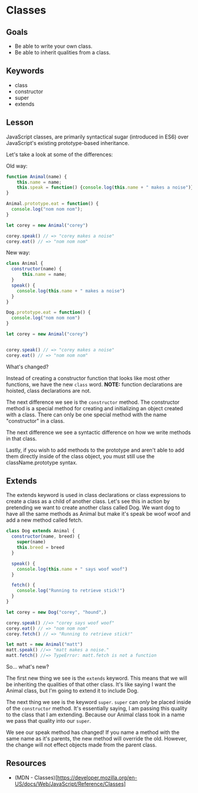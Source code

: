 # Classes

## Goals 
* Be able to write your own class.
* Be able to inherit  qualities from a class.

## Keywords
* class
* constructor
* super
* extends

## Lesson 

JavaScript classes, are primarily syntactical sugar (introduced in ES6) over JavaScript's existing prototype-based inheritance.

Let's take a look at some of the differences:

Old way:
```js 
function Animal(name) {
    this.name = name;
    this.speak = function() {console.log(this.name + " makes a noise")};
}

Animal.prototype.eat = function() {
  console.log("nom nom nom");
}

let corey = new Animal("corey")

corey.speak() // => "corey makes a noise"
corey.eat() // => "nom nom nom"

```

New way: 
 
```js
class Animal {
  constructor(name) {
      this.name = name;
  }
  speak() {
    console.log(this.name + " makes a noise")
  }
}

Dog.prototype.eat = function() {
  console.log("nom nom nom")
}

let corey = new Animal("corey")


corey.speak() // => "corey makes a noise"
corey.eat() // => "nom nom nom"
```

What's changed? 

Instead of creating a constructor function that looks like most other functions, we have the new `class` word. 
__NOTE:__ function declarations are hoisted, class declarations are not. 

The next difference we see is the `constructor` method. The constructor method is a special method for creating and
initializing an object created with a class. There can only be one special method with the name "constructor" in a class.

The next difference we see a syntactic difference on how we write methods in that class. 

Lastly, if you wish to add methods to the prototype and aren't able to add them directly inside of the class object, you must
still use the className.prototype syntax. 

## Extends
The extends keyword is used in class declarations or class expressions to create a class as a child of another class.
Let's see this in action by pretending we want to create another class called Dog. We want dog to have all the same methods as Animal
but make it's speak be woof woof and add a new method called fetch. 

```js
class Dog extends Animal {
  constructor(name, breed) {
    super(name)
    this.breed = breed
  }

  speak() {
    console.log(this.name + " says woof woof")
  }

  fetch() {
    console.log("Running to retrieve stick!")
  }
}

let corey = new Dog("corey", "hound",)

corey.speak() //=> "corey says woof woof"
corey.eat() // => "nom nom nom"
corey.fetch() // => "Running to retrieve stick!"

let matt = new Animal("matt")
matt.speak() //=> "matt makes a noise."
matt.fetch() //=> TypeError: matt.fetch is not a function


```

So... what's new? 

The first new thing we see is the `extends` keyword. This means that we will be inheriting the qualities of that other class. 
It's like saying I want the Animal class, but I'm going to extend it to include Dog. 

The next thing we see is the keyword `super`. `super` can _only_ be placed inside of the `constructor` method. It's essentially 
saying, I am passing this quality to the class that I am extending. Because our Animal class took in a name we pass that quality 
into our `super`. 

We see our speak method has changed! If you name a method with the same name as it's parents, the new method will override the 
old. However, the change will not effect objects made from the parent class. 

## Resources 
* (MDN - Classes)[https://developer.mozilla.org/en-US/docs/Web/JavaScript/Reference/Classes]
